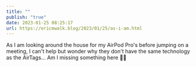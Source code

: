 ```yaml
---
title: ""
publish: "true"
date: 2023-01-25 08:25:17
url: https://ericmwalk.blog/2023/01/25/as-i-am.html
---
```

As I am looking around the house for my AirPod Pro's before jumping on a meeting, I can't help but wonder why they don't have the same technology as the AirTags... Am I missing something here 🤷‍♂️